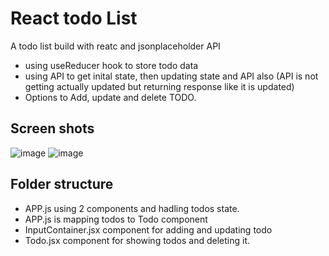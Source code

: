 # React todo List

A todo list build with reatc and jsonplaceholder API

- using useReducer hook to store todo data
- using API to get inital state, then updating state and API also (API is not getting actually updated but returning response like it is updated)
- Options to Add, update and delete TODO.

## Screen shots

![image](https://github.com/anuragsharma50/react-todo/assets/59228106/ccb55fc4-0f1f-4603-9a91-92c157aa9611)
![image](https://github.com/anuragsharma50/react-todo/assets/59228106/4eaf6142-a44a-4b81-b9cf-de20c0e6c3d3)

## Folder structure

- APP.js using 2 components and hadling todos state.
- APP.js is mapping todos to Todo component
- InputContainer.jsx component for adding and updating todo
- Todo.jsx component for showing todos and deleting it.
